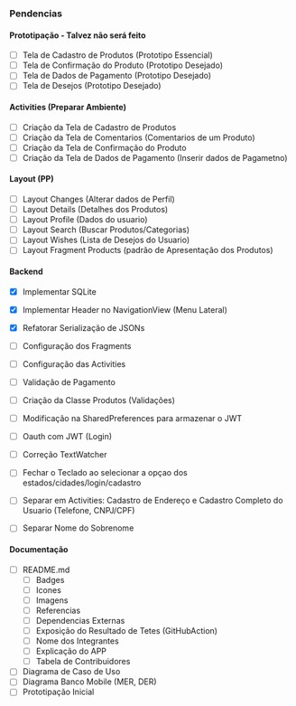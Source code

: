 ### Pendencias

#### Prototipação - Talvez não será feito
- [ ] Tela de Cadastro de Produtos (Prototipo Essencial)
- [ ] Tela de Confirmação do Produto (Prototipo Desejado)
- [ ] Tela de Dados de Pagamento (Prototipo Desejado)
- [ ] Tela de Desejos (Prototipo Desejado)

#### Activities (Preparar Ambiente)
- [ ] Criação da Tela de Cadastro de Produtos 
- [ ] Criação da Tela de Comentarios (Comentarios de um Produto)
- [ ] Criação da Tela de Confirmação do Produto
- [ ] Criação da Tela de Dados de Pagamento (Inserir dados de Pagametno)

#### Layout (PP)
- [ ] Layout Changes (Alterar dados de Perfil)
- [ ] Layout Details (Detalhes dos Produtos)
- [ ] Layout Profile (Dados do usuario)
- [ ] Layout Search (Buscar Produtos/Categorias)
- [ ] Layout Wishes (Lista de Desejos do Usuario)
- [ ] Layout Fragment Products (padrão de Apresentação dos Produtos)

#### Backend
- [X] Implementar SQLite
- [X] Implementar Header no NavigationView (Menu Lateral)
- [X] Refatorar Serialização de JSONs
- [ ] Configuração dos Fragments
- [ ] Configuração das Activities
- [ ] Validação de Pagamento
- [ ] Criação da Classe Produtos (Validações)

- [ ] Modificação na SharedPreferences para armazenar o JWT  
- [ ] Oauth com JWT (Login)

- [ ] Correção TextWatcher
- [ ] Fechar o Teclado ao selecionar a opçao dos estados/cidades/login/cadastro
- [ ] Separar em Activities: Cadastro de Endereço e Cadastro Completo do Usuario (Telefone, CNPJ/CPF)
- [ ] Separar Nome do Sobrenome


#### Documentação
- [ ] README.md
   - [ ] Badges
   - [ ] Icones
   - [ ] Imagens
   - [ ] Referencias
   - [ ] Dependencias Externas
   - [ ] Exposição do Resultado de Tetes (GitHubAction)
   - [ ] Nome dos Integrantes
   - [ ] Explicação do APP
   - [ ] Tabela de Contribuidores
- [ ] Diagrama de Caso de Uso
- [ ] Diagrama Banco Mobile (MER, DER)
- [ ] Prototipação Inicial